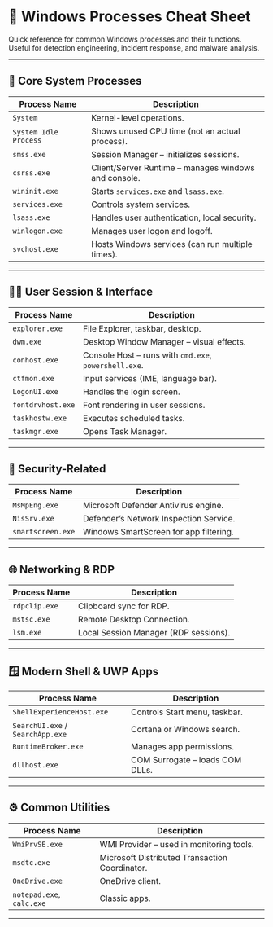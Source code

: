 # 🧾 Windows Processes Cheat Sheet

Quick reference for common Windows processes and their functions. Useful for detection engineering, incident response, and malware analysis.

---

## 🔧 Core System Processes

| Process Name          | Description                                         |
|-----------------------|-----------------------------------------------------|
| `System`              | Kernel-level operations.                            |
| `System Idle Process` | Shows unused CPU time (not an actual process).      |
| `smss.exe`            | Session Manager – initializes sessions.             |
| `csrss.exe`           | Client/Server Runtime – manages windows and console.|
| `wininit.exe`         | Starts `services.exe` and `lsass.exe`.              |
| `services.exe`        | Controls system services.                           |
| `lsass.exe`           | Handles user authentication, local security.        |
| `winlogon.exe`        | Manages user logon and logoff.                      |
| `svchost.exe`         | Hosts Windows services (can run multiple times).    |

---

## 🧑‍💻 User Session & Interface

| Process Name   | Description                                   |
|----------------|-----------------------------------------------|
| `explorer.exe` | File Explorer, taskbar, desktop.              |
| `dwm.exe`      | Desktop Window Manager – visual effects.      |
| `conhost.exe`  | Console Host – runs with `cmd.exe`, `powershell.exe`. |
| `ctfmon.exe`   | Input services (IME, language bar).           |
| `LogonUI.exe`  | Handles the login screen.                     |
| `fontdrvhost.exe` | Font rendering in user sessions.           |
| `taskhostw.exe` | Executes scheduled tasks.                    |
| `taskmgr.exe`   | Opens Task Manager.                          |

---

## 🔐 Security-Related

| Process Name      | Description                               |
|-------------------|-------------------------------------------|
| `MsMpEng.exe`     | Microsoft Defender Antivirus engine.      |
| `NisSrv.exe`      | Defender’s Network Inspection Service.    |
| `smartscreen.exe` | Windows SmartScreen for app filtering.    |

---

## 🌐 Networking & RDP

| Process Name | Description                          |
|--------------|--------------------------------------|
| `rdpclip.exe` | Clipboard sync for RDP.             |
| `mstsc.exe`   | Remote Desktop Connection.          |
| `lsm.exe`     | Local Session Manager (RDP sessions). |

---

## 🪟 Modern Shell & UWP Apps

| Process Name                  | Description                      |
|-------------------------------|----------------------------------|
| `ShellExperienceHost.exe`     | Controls Start menu, taskbar.    |
| `SearchUI.exe` / `SearchApp.exe` | Cortana or Windows search.   |
| `RuntimeBroker.exe`           | Manages app permissions.         |
| `dllhost.exe`                 | COM Surrogate – loads COM DLLs.  |

---

## ⚙️ Common Utilities

| Process Name               | Description                               |
|----------------------------|-------------------------------------------|
| `WmiPrvSE.exe`             | WMI Provider – used in monitoring tools.  |
| `msdtc.exe`                | Microsoft Distributed Transaction Coordinator. |
| `OneDrive.exe`             | OneDrive client.                          |
| `notepad.exe`, `calc.exe`  | Classic apps.                             |

---

